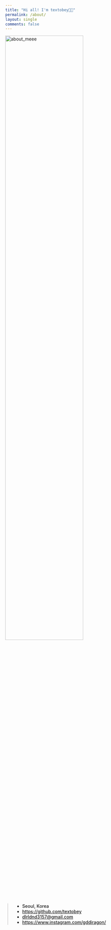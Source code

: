 ```yaml
---
title: "Hi all! I'm textobey👋🏻"
permalink: /about/
layout: single
comments: false
---
```


<div>
    <img src="/assets/images/bookchon.jpeg" alt="about_meee" width="70%" min-width="700px" itemprop="image">
</div>


<div style="border-left: 2px solid rgba(199, 198, 198, 0.7); margin: 0.5em 0 0 0.5em; padding-left: 1.5em; font-weight: 500;">
    <ul class="author__urls social-icons">
        <li itemprop="homeLocation" itemscope itemtype="https://schema.org/Place">
          <i class="fas fa-fw fa-map-marker-alt" aria-hidden="true"></i> <span itemprop="name">  Seoul, Korea</span>
        </li>
        <li>
          <a href="https://github.com/textobey" itemprop="sameAs" rel="nofollow noopener noreferrer">
            <i class="fab fa-fw fa-github" aria-hidden="true"></i><span class="label">  https://github.com/textobey</span>
          </a>
        </li>
        <li>
          <a href="mailto:dlrldnd3157@gmail.com">
            <meta itemprop="email" content="dlrldnd3157@gmail.com" />
            <i class="fas fa-fw fa-envelope-square" aria-hidden="true"></i><span class="label">  dlrldnd3157@gmail.com</span>
          </a>
        </li>
        <li>
          <a href="https://www.instagram.com/gddiragon/" itemprop="sameAs" rel="nofollow noopener noreferrer">
            <i class="fab fa-fw fa-instagram" aria-hidden="true"></i><span class="label">  https://www.instagram.com/gddiragon/</span>
          </a>
        </li>
    </ul>
  </div>
